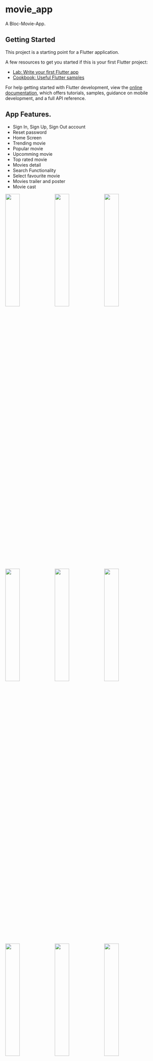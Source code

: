 # movie_app

A Bloc-Movie-App.

## Getting Started

This project is a starting point for a Flutter application.

A few resources to get you started if this is your first Flutter project:

- [Lab: Write your first Flutter app](https://docs.flutter.dev/get-started/codelab)
- [Cookbook: Useful Flutter samples](https://docs.flutter.dev/cookbook)

For help getting started with Flutter development, view the
[online documentation](https://docs.flutter.dev/), which offers tutorials,
samples, guidance on mobile development, and a full API reference.

## App Features.

- Sign In, Sign Up, Sign Out account
- Reset password
- Home Screen
- Trending movie
- Popular movie
- Upcomming movie
- Top rated movie
- Movies detail
- Search Functionality
- Select favourite movie
- Movies trailer and poster
- Movie cast


<img src="https://github.com/dhnam2806/Bloc-Movie-App/assets/122454760/cef8abbb-7b55-4e10-be84-30a6a7f51d74" width=30% >
<img src="https://github.com/dhnam2806/Bloc-Movie-App/assets/122454760/86787682-029d-48ba-bf40-884eb77262f4" width=30% >
<img src="https://github.com/dhnam2806/Bloc-Movie-App/assets/122454760/4b223ace-ae32-4193-ac32-930fb1ad9b41" width=30% >
<img src="https://github.com/dhnam2806/Bloc-Movie-App/assets/122454760/3daccd35-7a83-489b-a036-6a90dfd6814c" width=30% >
<img src="https://github.com/dhnam2806/Bloc-Movie-App/assets/122454760/27d0836b-ec38-41b1-b242-2b772dc81221" width=30% >
<img src="https://github.com/dhnam2806/Bloc-Movie-App/assets/122454760/14232444-5dd4-4ce4-963a-97acee58db7a" width=30% >
<img src="https://github.com/dhnam2806/Bloc-Movie-App/assets/122454760/837c0232-aab2-444b-bd4a-2140eb9e6567" width=30% >
<img src="https://github.com/dhnam2806/Bloc-Movie-App/assets/122454760/6b8ccd9e-22d9-42fc-abbf-c064969b70e5" width=30% >
<img src="https://github.com/dhnam2806/Bloc-Movie-App/assets/122454760/3a8cf78b-4188-44b5-9a64-072d0a67f7da" width=30% >











